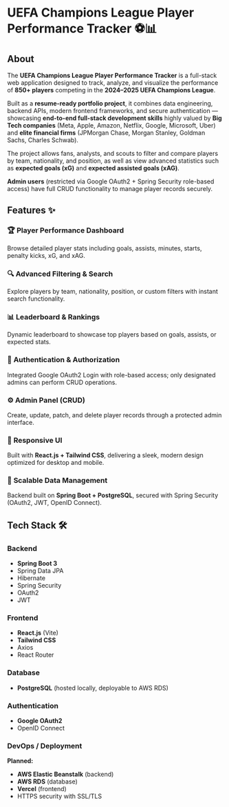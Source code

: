 # UEFA Champions League Player Performance Tracker ⚽📊

## About

The **UEFA Champions League Player Performance Tracker** is a full-stack web application designed to track, analyze, and visualize the performance of **850+ players** competing in the **2024–2025 UEFA Champions League**.

Built as a **resume-ready portfolio project**, it combines data engineering, backend APIs, modern frontend frameworks, and secure authentication — showcasing **end-to-end full-stack development skills** highly valued by **Big Tech companies** (Meta, Apple, Amazon, Netflix, Google, Microsoft, Uber) and **elite financial firms** (JPMorgan Chase, Morgan Stanley, Goldman Sachs, Charles Schwab).

The project allows fans, analysts, and scouts to filter and compare players by team, nationality, and position, as well as view advanced statistics such as **expected goals (xG)** and **expected assisted goals (xAG)**.

**Admin users** (restricted via Google OAuth2 + Spring Security role-based access) have full CRUD functionality to manage player records securely.

## Features ✨

### 🏆 **Player Performance Dashboard**
Browse detailed player stats including goals, assists, minutes, starts, penalty kicks, xG, and xAG.

### 🔍 **Advanced Filtering & Search**
Explore players by team, nationality, position, or custom filters with instant search functionality.

### 📊 **Leaderboard & Rankings**
Dynamic leaderboard to showcase top players based on goals, assists, or expected stats.

### 🔐 **Authentication & Authorization**
Integrated Google OAuth2 Login with role-based access; only designated admins can perform CRUD operations.

### ⚙️ **Admin Panel (CRUD)**
Create, update, patch, and delete player records through a protected admin interface.

### 📱 **Responsive UI**
Built with **React.js + Tailwind CSS**, delivering a sleek, modern design optimized for desktop and mobile.

### 🚀 **Scalable Data Management**
Backend built on **Spring Boot + PostgreSQL**, secured with Spring Security (OAuth2, JWT, OpenID Connect).

## Tech Stack 🛠️

### **Backend**
- **Spring Boot 3**
- Spring Data JPA
- Hibernate
- Spring Security
- OAuth2
- JWT

### **Frontend**
- **React.js** (Vite)
- **Tailwind CSS**
- Axios
- React Router

### **Database**
- **PostgreSQL** (hosted locally, deployable to AWS RDS)

### **Authentication**
- **Google OAuth2**
- OpenID Connect

### **DevOps / Deployment**
**Planned:**
- **AWS Elastic Beanstalk** (backend)
- **AWS RDS** (database)
- **Vercel** (frontend)
- HTTPS security with SSL/TLS
